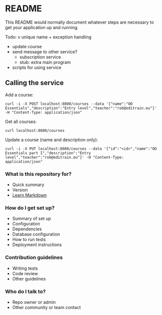 # README #

This README would normally document whatever steps are necessary to get your application up and running.

Todo:
v unique name + exception handling
- update course
- send message to other service?
  - subscription service
  - stub: extra main program
- scripts for using service

## Calling the service

Add a course:
```shell
curl -i -X POST localhost:8080/courses --data '{"name":"OO Essentials","description":"Entry level","teacher":"rob@editrain.eu"}' -H "Content-Type: application/json"
```

Get all courses:
```shell
curl localhost:8080/courses
```

Update a course (name and description only):
```shell
curl -i -X PUT localhost:8080/courses --data '{"id":"<id>","name":"OO Essentials part I","description":"Entry level","teacher":"rob@editrain.eu"}' -H "Content-Type: application/json"
```

### What is this repository for? ###

* Quick summary
* Version
* [Learn Markdown](https://bitbucket.org/tutorials/markdowndemo)

### How do I get set up? ###

* Summary of set up
* Configuration
* Dependencies
* Database configuration
* How to run tests
* Deployment instructions

### Contribution guidelines ###

* Writing tests
* Code review
* Other guidelines

### Who do I talk to? ###

* Repo owner or admin
* Other community or team contact